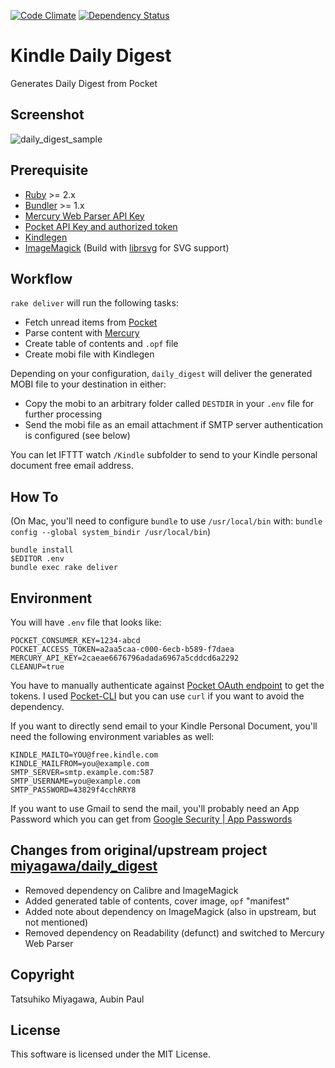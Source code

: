 [![Code Climate](https://codeclimate.com/github/outlyer/daily_digest/badges/gpa.svg)](https://codeclimate.com/github/outlyer/daily_digest)
[![Dependency Status](https://gemnasium.com/badges/github.com/outlyer/daily_digest.svg)](https://gemnasium.com/github.com/outlyer/daily_digest)


# Kindle Daily Digest

Generates Daily Digest from Pocket 

## Screenshot

![daily_digest_sample](https://cloud.githubusercontent.com/assets/1550429/20801828/20a96136-b7b8-11e6-8848-5dafcfe9a4fe.png)


## Prerequisite

* [Ruby](https://www.ruby-lang.org) >= 2.x
* [Bundler](http://bundler.io) >= 1.x
* [Mercury Web Parser API Key](https://mercury.postlight.com/web-parser/)
* [Pocket API Key and authorized token](http://getpocket.com/developer/docs/authentication)
* [Kindlegen](https://www.amazon.com/gp/feature.html?docId=1000765211)
* [ImageMagick](https://www.imagemagick.org/script/index.php) (Build with [librsvg](http://live.gnome.org/LibRsvg) for SVG support)

## Workflow

`rake deliver` will run the following tasks:

* Fetch unread items from [Pocket](http://getpocket.com)
* Parse content with [Mercury](https://mercury.postlight.com/web-parser/)
* Create table of contents and `.opf` file
* Create mobi file with Kindlegen

Depending on your configuration, `daily_digest` will deliver the generated MOBI file to your destination in either:

* Copy the mobi to an arbitrary folder called `DESTDIR` in your `.env` file for further processing
* Send the mobi file as an email attachment if SMTP server authentication is configured (see below)

You can let IFTTT watch `/Kindle` subfolder to send to your Kindle personal document free email address.

## How To

(On Mac, you'll need to configure `bundle` to use `/usr/local/bin` with: `bundle config --global system_bindir /usr/local/bin`)

```
bundle install
$EDITOR .env
bundle exec rake deliver
```

## Environment

You will have `.env` file that looks like:

```
POCKET_CONSUMER_KEY=1234-abcd
POCKET_ACCESS_TOKEN=a2aa5caa-c000-6ecb-b589-f7daea
MERCURY_API_KEY=2caeae6676796adada6967a5cddcd6a2292
CLEANUP=true
```

You have to manually authenticate against [Pocket OAuth endpoint](http://getpocket.com/developer/docs/authentication) to get the tokens. I used [Pocket-CLI](https://github.com/rakanalh/pocket-cli) but you can use `curl` if you want to avoid the dependency. 

If you want to directly send email to your Kindle Personal Document, you'll need the following environment variables as well:

```
KINDLE_MAILTO=YOU@free.kindle.com
KINDLE_MAILFROM=you@example.com
SMTP_SERVER=smtp.example.com:587
SMTP_USERNAME=you@example.com
SMTP_PASSWORD=43829f4cchRRY8
```

If you want to use Gmail to send the mail, you'll probably need an App Password which you can get from [Google Security | App Passwords](https://security.google.com/settings/security/apppasswords)

## Changes from original/upstream project [miyagawa/daily_digest](https://github.com/miyagawa/daily_digest)

* Removed dependency on Calibre and ImageMagick
* Added generated table of contents, cover image, `opf` "manifest"
* Added note about dependency on ImageMagick (also in upstream, but not mentioned)
* Removed dependency on Readability (defunct) and switched to Mercury Web Parser

## Copyright

Tatsuhiko Miyagawa, Aubin Paul

## License

This software is licensed under the MIT License.
